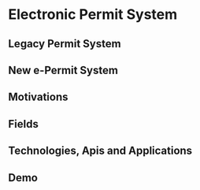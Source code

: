 # Electronic Permit System

## Legacy Permit System

## New e-Permit System

## Motivations

## Fields

## Technologies, Apis and Applications

## Demo
